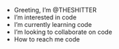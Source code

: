 - Greeting, I’m @THESHITTER
- I’m interested in code
- I’m currently learning code
- I’m looking to collaborate on code
- How to reach me code

<!---
THESHITTER/THESHITTER is a ✨ code ✨ repository because its `README.md` (this file) appears on your GitHub profile.
You can click the Preview link to take a look at your changes.
--->
